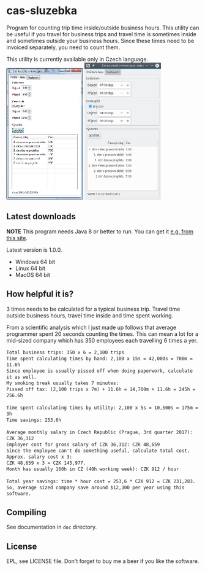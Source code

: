 # cas-sluzebka

Program for counting trip time inside/outside business hours. This utility can be useful if you travel for business trips and travel time is sometimes inside and sometimes outside your business hours. Since these times need to be invoiced separately, you need to count them.

This utility is currently available only in Czech language.
![Windows screenshot](https://raw.githubusercontent.com/em7/cas-sluzebka/master/doc/windows-screen-1.0.0.png)
![Linux screenshot](https://raw.githubusercontent.com/em7/cas-sluzebka/master/doc/linux-screen-1.0.0.png)

## Latest downloads

**NOTE** This program needs Java 8 or better to run. You can get it [e.g. from this site](http://java.com).

Latest version is 1.0.0.

* Windows 64 bit
* Linux 64 bit
* MacOS 64 bit

## How helpful it is?

3 times needs to be calculated for a typical business trip. Travel time outside business hours, travel time inside and time spent working.

From a scientific analysis which I just made up follows that average programmer spent 20 seconds counting the times. This can mean a lot for a mid-sized company which has 350 employees each travelling 6 times a yer.

```
Total business trips: 350 x 6 = 2,100 trips
Time spent calculating times by hand: 2,100 x 15s = 42,000s = 700m = 11.6h
Since employee is usually pissed off when doing paperwork, calculate it as well.
My smoking break usually takes 7 minutes:
Pissed off tax: (2,100 trips x 7m) + 11.6h = 14,700m + 11.6h = 245h = 256.6h

Time spent calculating times by utility: 2,100 x 5s = 10,500s = 175m = 3h
Time savings: 253,6h

Average monthly salary in Czech Republic (Prague, 3rd quarter 2017): CZK 36,312
Employer cost for gross salary of CZK 36,312: CZK 48,659
Since the employee can't do something useful, calculate total cost. Approx. salary cost x 3:
CZK 48,659 x 3 = CZK 145,977.
Month has usually 160h in CZ (40h working week): CZK 912 / hour

Total year savings: time * hour cost = 253,6 * CZK 912 = CZK 231,283.
So, average sized company save around $12,300 per year using this software.
```

## Compiling

See documentation in `doc` directory.

## License

EPL, see LICENSE file. Don't forget to buy me a beer if you like the software.
